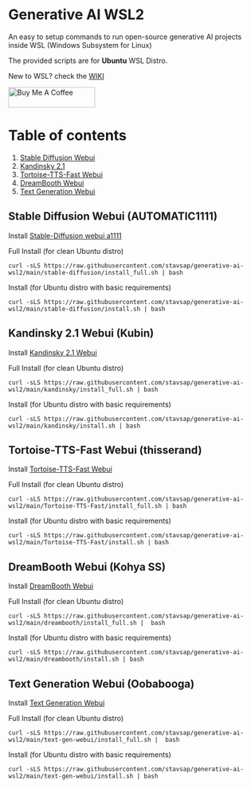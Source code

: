 # Generative AI WSL2

An easy to setup commands to run open-source generative AI projects inside WSL (Windows Subsystem for Linux)

The provided scripts are for **Ubuntu** WSL Distro.

New to WSL? check the [WIKI](https://github.com/stavsap/generative-ai-wsl2/wiki/WSL-2.0)

<a href="https://www.buymeacoffee.com/stavsapq" target="_blank"><img src="https://cdn.buymeacoffee.com/buttons/default-orange.png" alt="Buy Me A Coffee" height="41" width="174"></a>

# Table of contents
1. [Stable Diffusion Webui](#stable-diffusion-webui-automatic1111)
2. [Kandinsky 2.1](#kandinsky-21-webui-kubin)
3. [Tortoise-TTS-Fast Webui](#tortoise-tts-fast-webui-thisserand)
4. [DreamBooth Webui](#dreambooth-webui-kohya-ss)
5. [Text Generation Webui](#stable-diffusion-webui-automatic1111)



## Stable Diffusion Webui (AUTOMATIC1111)

Install [Stable-Diffusion webui a1111](https://github.com/AUTOMATIC1111/stable-diffusion-webui.git)

Full Install (for clean Ubuntu distro)

``` shell
curl -sLS https://raw.githubusercontent.com/stavsap/generative-ai-wsl2/main/stable-diffusion/install_full.sh | bash
```

Install (for Ubuntu distro with basic requirements)
 
``` shell
curl -sLS https://raw.githubusercontent.com/stavsap/generative-ai-wsl2/main/stable-diffusion/install.sh | bash
```

## Kandinsky 2.1 Webui (Kubin)

Install [Kandinsky 2.1 Webui](https://github.com/seruva19/kubin)

Full Install (for clean Ubuntu distro)

``` shell
curl -sLS https://raw.githubusercontent.com/stavsap/generative-ai-wsl2/main/kandinsky/install_full.sh | bash
```

Install (for Ubuntu distro with basic requirements)
 
``` shell
curl -sLS https://raw.githubusercontent.com/stavsap/generative-ai-wsl2/main/kandinsky/install.sh | bash
```

## Tortoise-TTS-Fast Webui (thisserand)

Install [Tortoise-TTS-Fast Webui](https://github.com/thisserand/tortoise-tts-fast.git)

Full Install (for clean Ubuntu distro)

``` shell
curl -sLS https://raw.githubusercontent.com/stavsap/generative-ai-wsl2/main/Tortoise-TTS-Fast/install_full.sh | bash
```

Install (for Ubuntu distro with basic requirements)
 
``` shell
curl -sLS https://raw.githubusercontent.com/stavsap/generative-ai-wsl2/main/Tortoise-TTS-Fast/install.sh | bash
```

## DreamBooth Webui (Kohya SS)

Install [DreamBooth Webui](https://github.com/bmaltais/kohya_ss)

Full Install (for clean Ubuntu distro)

``` shell
curl -sLS https://raw.githubusercontent.com/stavsap/generative-ai-wsl2/main/dreambooth/install_full.sh |  bash
```

Install (for Ubuntu distro with basic requirements)
 
``` shell
curl -sLS https://raw.githubusercontent.com/stavsap/generative-ai-wsl2/main/dreambooth/install.sh | bash
```

## Text Generation Webui (Oobabooga)

Install [Text Generation Webui](https://github.com/oobabooga/text-generation-webui)

Full Install (for clean Ubuntu distro)

``` shell
curl -sLS https://raw.githubusercontent.com/stavsap/generative-ai-wsl2/main/text-gen-webui/install_full.sh |  bash
```

Install (for Ubuntu distro with basic requirements)
 
``` shell
curl -sLS https://raw.githubusercontent.com/stavsap/generative-ai-wsl2/main/text-gen-webui/install.sh | bash
```

